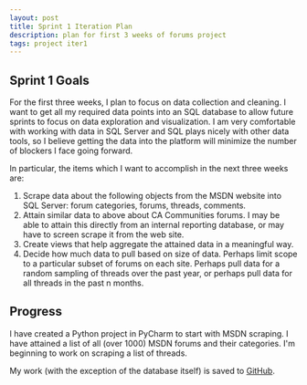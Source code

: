 ```yaml
---
layout: post
title: Sprint 1 Iteration Plan
description: plan for first 3 weeks of forums project
tags: project iter1
--- 
```


## Sprint 1 Goals

For the first three weeks, I plan to focus on data collection and cleaning. I want to get all my required data points into an SQL database to allow future sprints to focus on data exploration and visualization. I am very comfortable with working with data in SQL Server and SQL plays nicely with other data tools, so I believe getting the data into the platform will minimize the number of blockers I face going forward. 

In particular, the items which I want to accomplish in the next three weeks are:

1. Scrape data about the following objects from the MSDN website into SQL Server: forum categories, forums, threads, comments.
2. Attain similar data to above about CA Communities forums. I may be able to attain this directly from an internal reporting database, or may have to screen scrape it from the web site.
3. Create views that help aggregate the attained data in a meaningful way.
4. Decide how much data to pull based on size of data. Perhaps limit scope to a particular subset of forums on each site. Perhaps pull data for a random sampling of threads over the past year, or perhaps pull data for all threads in the past n months.

## Progress

I have created a Python project in PyCharm to start with MSDN scraping. I have attained a list of all (over 1000) MSDN forums and their categories. I'm beginning to work on scraping a list of threads.

My work (with the exception of the database itself) is saved to [GitHub](https://github.com/StephenKappel/dataology/tree/master/Forums_Project).